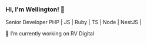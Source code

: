 ### Hi, I'm Wellington! 👋

Senior Developer PHP | JS |  Ruby | TS | Node | NestJS |


🔭 I’m currently working on RV Digital
<!-- <div align="left">
  <a href="https://github.com/wcostale">
  <img height="180em" src="https://github-readme-stats.vercel.app/api/top-langs/?username=wcostale&layout=compact&langs_count=7&theme=dark"/>
</div> -->
<!--
- 🔭 I’m currently working on ...
- 🔭 I’m currently working on ...
- 🌱 I’m currently learning ...
- 👯 I’m looking to collaborate on ...
- 🤔 I’m looking for help with ...
- 💬 Ask me about ...
- 📫 How to reach me: ...
- 😄 Pronouns: ...
- ⚡ Fun fact: ...
-->
